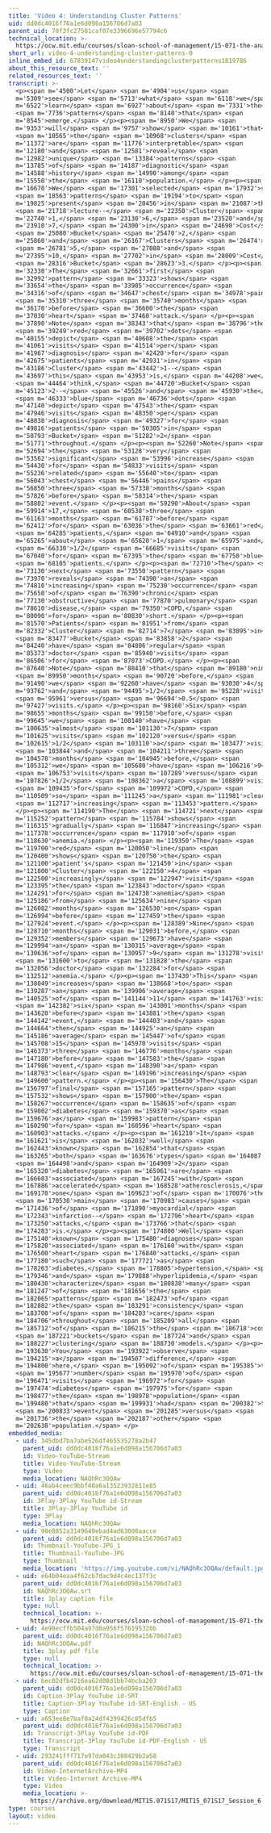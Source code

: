 ```yaml
---
title: 'Video 4: Understanding Cluster Patterns'
uid: dd0dc4016f76a1e6d098a156706d7a03
parent_uid: 78f3fc27501caf07e3396696e57794c6
technical_location: >-
  https://ocw.mit.edu/courses/sloan-school-of-management/15-071-the-analytics-edge-spring-2017/clustering/predictive-diagnosis-discovering-patterns-for-disease-detection/video-4-understanding-cluster-patterns/video-4-understanding-cluster-patterns-0
short_url: video-4-understanding-cluster-patterns-0
inline_embed_id: 67839147video4understandingclusterpatterns1819786
about_this_resource_text: ''
related_resources_text: ''
transcript: >-
  <p><span m='4500'>Let</span> <span m='4904'>us</span> <span
  m='5309'>see</span> <span m='5713'>what</span> <span m='6118'>we</span> <span
  m='6522'>learn</span> <span m='6927'>about</span> <span m='7331'>the</span>
  <span m='7736'>patterns</span> <span m='8140'>that</span> <span
  m='8545'>emerge.</span> </p><p><span m='8950'>We</span> <span
  m='9353'>will</span> <span m='9757'>show</span> <span m='10161'>that</span>
  <span m='10565'>the</span> <span m='10968'>clusters</span> <span
  m='11372'>are</span> <span m='11776'>interpretable</span> <span
  m='12180'>and</span> <span m='12581'>reveal</span> <span
  m='12982'>unique</span> <span m='13384'>patterns</span> <span
  m='13785'>of</span> <span m='14187'>diagnostic</span> <span
  m='14588'>history</span> <span m='14990'>among</span> <span
  m='15550'>the</span> <span m='16110'>population.</span> </p><p><span
  m='16670'>We</span> <span m='17301'>selected</span> <span m='17932'>six</span>
  <span m='18563'>patterns</span> <span m='19194'>to</span> <span
  m='19825'>present</span> <span m='20456'>in</span> <span m='21087'>this</span>
  <span m='21718'>lecture--</span> <span m='22350'>Cluster</span> <span
  m='22740'>1,</span> <span m='23130'>6,</span> <span m='23520'>and</span> <span
  m='23910'>7,</span> <span m='24300'>in</span> <span m='24690'>Cost</span>
  <span m='25080'>Bucket</span> <span m='25470'>2,</span> <span
  m='25860'>and</span> <span m='26167'>Clusters</span> <span m='26474'>4,</span>
  <span m='26781'>5,</span> <span m='27088'>and</span> <span
  m='27395'>10,</span> <span m='27702'>in</span> <span m='28009'>Cost</span>
  <span m='28316'>Bucket</span> <span m='28623'>3.</span> </p><p><span
  m='32330'>The</span> <span m='32661'>first</span> <span
  m='32992'>pattern</span> <span m='33323'>shows</span> <span
  m='33654'>the</span> <span m='33985'>occurrence</span> <span
  m='34316'>of</span> <span m='34647'>chest</span> <span m='34978'>pain</span>
  <span m='35310'>three</span> <span m='35740'>months</span> <span
  m='36170'>before</span> <span m='36600'>the</span> <span
  m='37030'>heart</span> <span m='37460'>attack.</span> </p><p><span
  m='37890'>Note</span> <span m='38343'>that</span> <span m='38796'>the</span>
  <span m='39249'>red</span> <span m='39702'>dots</span> <span
  m='40155'>depict</span> <span m='40608'>the</span> <span
  m='41061'>visits</span> <span m='41514'>per</span> <span
  m='41967'>diagnosis</span> <span m='42420'>for</span> <span
  m='42675'>patients</span> <span m='42931'>in</span> <span
  m='43186'>Cluster</span> <span m='43442'>1--</span> <span
  m='43697'>this</span> <span m='43953'>is,</span> <span m='44208'>we</span>
  <span m='44464'>think,</span> <span m='44720'>Bucket</span> <span
  m='45123'>2--</span> <span m='45526'>and</span> <span m='45930'>the</span>
  <span m='46333'>blue</span> <span m='46736'>dots</span> <span
  m='47140'>depict</span> <span m='47543'>the</span> <span
  m='47946'>visits</span> <span m='48350'>per</span> <span
  m='48838'>diagnosis</span> <span m='49327'>for</span> <span
  m='49816'>patients</span> <span m='50305'>in</span> <span
  m='50793'>Bucket</span> <span m='51282'>2</span> <span
  m='51771'>throughout.</span> </p><p><span m='52260'>Note</span> <span
  m='52694'>the</span> <span m='53128'>very</span> <span
  m='53562'>significant</span> <span m='53996'>increase</span> <span
  m='54430'>for</span> <span m='54833'>visits</span> <span
  m='55236'>related</span> <span m='55640'>to</span> <span
  m='56043'>chest</span> <span m='56446'>pains</span> <span
  m='56850'>three</span> <span m='57338'>months</span> <span
  m='57826'>before</span> <span m='58314'>the</span> <span
  m='58802'>event.</span> </p><p><span m='59290'>About</span> <span
  m='59914'>17,</span> <span m='60538'>three</span> <span
  m='61163'>months</span> <span m='61787'>before</span> <span
  m='62412'>for</span> <span m='63036'>the</span> <span m='63661'>red</span>
  <span m='64285'>patients,</span> <span m='64910'>and</span> <span
  m='65265'>about</span> <span m='65620'>1</span> <span m='65975'>and</span>
  <span m='66330'>1/2</span> <span m='66685'>visits</span> <span
  m='67040'>for</span> <span m='67395'>the</span> <span m='67750'>blue</span>
  <span m='68105'>patients.</span> </p><p><span m='72710'>The</span> <span
  m='73130'>next</span> <span m='73550'>pattern</span> <span
  m='73970'>reveals</span> <span m='74390'>an</span> <span
  m='74810'>increasing</span> <span m='75230'>occurrence</span> <span
  m='75650'>of</span> <span m='76390'>chronic</span> <span
  m='77130'>obstructive</span> <span m='77870'>pulmonary</span> <span
  m='78610'>disease,</span> <span m='79350'>COPD,</span> <span
  m='80090'>for</span> <span m='80830'>short.</span> </p><p><span
  m='81570'>Patients</span> <span m='81951'>from</span> <span
  m='82332'>Cluster</span> <span m='82714'>7</span> <span m='83095'>in</span>
  <span m='83477'>Bucket</span> <span m='83858'>2</span> <span
  m='84240'>have</span> <span m='84806'>regular</span> <span
  m='85373'>doctor</span> <span m='85940'>visits</span> <span
  m='86506'>for</span> <span m='87073'>COPD.</span> </p><p><span
  m='87640'>Note</span> <span m='88410'>that</span> <span m='89180'>nine</span>
  <span m='89950'>months</span> <span m='90720'>before,</span> <span
  m='91490'>we</span> <span m='92260'>have</span> <span m='93030'>4</span> <span
  m='93762'>and</span> <span m='94495'>1/2</span> <span m='95228'>visits</span>
  <span m='95961'>versus</span> <span m='96694'>0.5</span> <span
  m='97427'>visits.</span> </p><p><span m='98160'>Six</span> <span
  m='98655'>months</span> <span m='99150'>before,</span> <span
  m='99645'>we</span> <span m='100140'>have</span> <span
  m='100635'>almost</span> <span m='101130'>7</span> <span
  m='101625'>visits</span> <span m='102120'>versus</span> <span
  m='102615'>1/2</span> <span m='103110'>a</span> <span m='103477'>visit,</span>
  <span m='103844'>and</span> <span m='104211'>three</span> <span
  m='104578'>months</span> <span m='104945'>before,</span> <span
  m='105312'>we</span> <span m='105680'>have</span> <span m='106216'>9</span>
  <span m='106753'>visits</span> <span m='107289'>versus</span> <span
  m='107826'>1/2</span> <span m='108362'>a</span> <span m='108899'>visit</span>
  <span m='109435'>for</span> <span m='109972'>COPD,</span> <span
  m='110509'>so</span> <span m='111245'>a</span> <span m='111981'>clear</span>
  <span m='112717'>increasing</span> <span m='113453'>pattern.</span>
  </p><p><span m='114190'>The</span> <span m='114721'>next</span> <span
  m='115252'>pattern</span> <span m='115784'>shows</span> <span
  m='116315'>gradually</span> <span m='116847'>increasing</span> <span
  m='117378'>occurrence</span> <span m='117910'>of</span> <span
  m='118630'>anemia.</span> </p><p><span m='119350'>The</span> <span
  m='119700'>red</span> <span m='120050'>line</span> <span
  m='120400'>shows</span> <span m='120750'>the</span> <span
  m='121100'>patient's</span> <span m='121450'>in</span> <span
  m='121800'>Cluster</span> <span m='122150'>4</span> <span
  m='122500'>increasingly</span> <span m='122947'>visit</span> <span
  m='123395'>the</span> <span m='123843'>doctor</span> <span
  m='124291'>for</span> <span m='124738'>anemia</span> <span
  m='125186'>from</span> <span m='125634'>nine</span> <span
  m='126082'>months</span> <span m='126530'>on</span> <span
  m='126994'>before</span> <span m='127459'>the</span> <span
  m='127924'>event.</span> </p><p><span m='128389'>Nine</span> <span
  m='128710'>months</span> <span m='129031'>before,</span> <span
  m='129352'>members</span> <span m='129673'>have</span> <span
  m='129994'>an</span> <span m='130315'>average</span> <span
  m='130636'>of</span> <span m='130957'>9</span> <span m='131278'>visits</span>
  <span m='131600'>to</span> <span m='131828'>the</span> <span
  m='132056'>doctor</span> <span m='132284'>for</span> <span
  m='132512'>anemia.</span> </p><p><span m='137430'>This</span> <span
  m='138049'>increases</span> <span m='138668'>to</span> <span
  m='139287'>an</span> <span m='139906'>average</span> <span
  m='140525'>of</span> <span m='141144'>11</span> <span m='141763'>visits</span>
  <span m='142382'>six</span> <span m='143001'>months</span> <span
  m='143620'>before</span> <span m='143881'>the</span> <span
  m='144142'>event,</span> <span m='144403'>and</span> <span
  m='144664'>then</span> <span m='144925'>an</span> <span
  m='145186'>average</span> <span m='145447'>of</span> <span
  m='145708'>15</span> <span m='145970'>visits</span> <span
  m='146373'>three</span> <span m='146776'>months</span> <span
  m='147180'>before</span> <span m='147583'>the</span> <span
  m='147986'>event,</span> <span m='148390'>a</span> <span
  m='148793'>clear</span> <span m='149196'>increasing</span> <span
  m='149600'>pattern.</span> </p><p><span m='156430'>The</span> <span
  m='156797'>final</span> <span m='157165'>pattern</span> <span
  m='157532'>shows</span> <span m='157900'>the</span> <span
  m='158267'>occurrence</span> <span m='158635'>of</span> <span
  m='159002'>diabetes</span> <span m='159370'>as</span> <span
  m='159676'>a</span> <span m='159983'>pattern</span> <span
  m='160290'>for</span> <span m='160596'>heart</span> <span
  m='160903'>attacks.</span> </p><p><span m='161210'>It</span> <span
  m='161621'>is</span> <span m='162032'>well</span> <span
  m='162443'>known</span> <span m='162854'>that</span> <span
  m='163265'>both</span> <span m='163676'>types</span> <span m='164087'>1</span>
  <span m='164498'>and</span> <span m='164909'>2</span> <span
  m='165320'>diabetes</span> <span m='165961'>are</span> <span
  m='166603'>associated</span> <span m='167245'>with</span> <span
  m='167886'>accelerated</span> <span m='168528'>atherosclerosis,</span> <span
  m='169170'>one</span> <span m='169623'>of</span> <span m='170076'>the</span>
  <span m='170530'>main</span> <span m='170983'>causes</span> <span
  m='171436'>of</span> <span m='171890'>myocardial</span> <span
  m='172343'>infarction--</span> <span m='172796'>heart</span> <span
  m='173250'>attacks,</span> <span m='173766'>that</span> <span
  m='174283'>is.</span> </p><p><span m='174800'>Well</span> <span
  m='175140'>known</span> <span m='175480'>diagnoses</span> <span
  m='175820'>associated</span> <span m='176160'>with</span> <span
  m='176500'>heart</span> <span m='176840'>attacks,</span> <span
  m='177180'>such</span> <span m='177721'>as</span> <span
  m='178263'>diabetes,</span> <span m='178805'>hypertension,</span> <span
  m='179346'>and</span> <span m='179888'>hyperlipidemia,</span> <span
  m='180430'>characterize</span> <span m='180838'>many</span> <span
  m='181247'>of</span> <span m='181656'>the</span> <span
  m='182065'>patterns</span> <span m='182473'>of</span> <span
  m='182882'>the</span> <span m='183291'>consistency</span> <span
  m='183700'>of</span> <span m='184203'>care</span> <span
  m='184706'>throughout</span> <span m='185209'>all</span> <span
  m='185712'>of</span> <span m='186215'>the</span> <span m='186718'>cost</span>
  <span m='187221'>buckets</span> <span m='187724'>and</span> <span
  m='188227'>clustering</span> <span m='188730'>models.</span> </p><p><span
  m='193630'>You</span> <span m='193922'>observe</span> <span
  m='194215'>a</span> <span m='194507'>difference,</span> <span
  m='194800'>here,</span> <span m='195092'>of</span> <span m='195385'>the</span>
  <span m='195677'>number</span> <span m='195970'>of</span> <span
  m='196471'>visits</span> <span m='196972'>for</span> <span
  m='197474'>diabetes</span> <span m='197975'>for</span> <span
  m='198477'>the</span> <span m='198978'>population</span> <span
  m='199480'>that</span> <span m='199931'>had</span> <span m='200382'>the</span>
  <span m='200833'>event</span> <span m='201285'>versus</span> <span
  m='201736'>the</span> <span m='202187'>other</span> <span
  m='202638'>population.</span> </p>
embedded_media:
  - uid: 345dbd7ba7abe526df465535278a2b47
    parent_uid: dd0dc4016f76a1e6d098a156706d7a03
    id: Video-YouTube-Stream
    title: Video-YouTube-Stream
    type: Video
    media_location: NAQhRc3OQAw
  - uid: 46ab4ceec9bbf40a6a13523932811e85
    parent_uid: dd0dc4016f76a1e6d098a156706d7a03
    id: 3Play-3Play YouTube id-Stream
    title: 3Play-3Play YouTube id
    type: 3Play
    media_location: NAQhRc3OQAw
  - uid: 90e8852a3149649ebad4ad63000aacce
    parent_uid: dd0dc4016f76a1e6d098a156706d7a03
    id: Thumbnail-YouTube-JPG_1
    title: Thumbnail-YouTube-JPG
    type: Thumbnail
    media_location: 'https://img.youtube.com/vi/NAQhRc3OQAw/default.jpg'
  - uid: e64b04eaa4f62cb7dac9d4c4ec137f3c
    parent_uid: dd0dc4016f76a1e6d098a156706d7a03
    id: NAQhRc3OQAw.srt
    title: 3play caption file
    type: null
    technical_location: >-
      https://ocw.mit.edu/courses/sloan-school-of-management/15-071-the-analytics-edge-spring-2017/clustering/predictive-diagnosis-discovering-patterns-for-disease-detection/video-4-understanding-cluster-patterns/video-4-understanding-cluster-patterns-0/NAQhRc3OQAw.srt
  - uid: 4e98ecffb504a97d0a956f576195320b
    parent_uid: dd0dc4016f76a1e6d098a156706d7a03
    id: NAQhRc3OQAw.pdf
    title: 3play pdf file
    type: null
    technical_location: >-
      https://ocw.mit.edu/courses/sloan-school-of-management/15-071-the-analytics-edge-spring-2017/clustering/predictive-diagnosis-discovering-patterns-for-disease-detection/video-4-understanding-cluster-patterns/video-4-understanding-cluster-patterns-0/NAQhRc3OQAw.pdf
  - uid: bec02dfb4216ea62d08d1bb74bcba203
    parent_uid: dd0dc4016f76a1e6d098a156706d7a03
    id: Caption-3Play YouTube id-SRT
    title: Caption-3Play YouTube id-SRT-English - US
    type: Caption
  - uid: a653ee8e7baf8a24df4399426c85dfb5
    parent_uid: dd0dc4016f76a1e6d098a156706d7a03
    id: Transcript-3Play YouTube id-PDF
    title: Transcript-3Play YouTube id-PDF-English - US
    type: Transcript
  - uid: 293241fff717e97da043c388429b2a58
    parent_uid: dd0dc4016f76a1e6d098a156706d7a03
    id: Video-InternetArchive-MP4
    title: Video-Internet Archive-MP4
    type: Video
    media_location: >-
      https://archive.org/download/MIT15.071S17/MIT15_071S17_Session_6.3.07_300k.mp4
type: courses
layout: video
---
```

